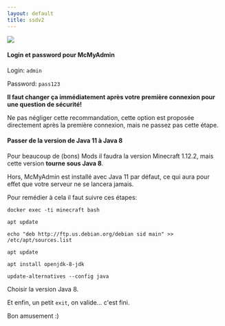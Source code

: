 ```yaml
---
layout: default
title: ssdv2
---
```

![](https://nextcloud.teamsyno.com/s/2jzfHCLjTdB2WTF/preview)

#### Login et password pour McMyAdmin 

Login: `admin`

Password: `pass123`

**Il faut changer ça immédiatement après votre première connexion pour une question de sécurité!**

Ne pas négliger cette recommandation, cette option est proposée directement après la première connexion, mais ne passez pas cette étape.

#### Passer de la version de Java 11 à Java 8

Pour beaucoup de (bons) Mods il faudra la version Minecraft 1.12.2, mais cette version **tourne sous Java 8**.

Hors, McMyAdmin est installé avec Java 11 par défaut, ce qui aura pour effet que votre serveur ne se lancera jamais.

Pour remédier à cela il faut suivre ces étapes:

`docker exec -ti minecraft bash`

`apt update`

`echo "deb http://ftp.us.debian.org/debian sid main" >> /etc/apt/sources.list`

`apt update`

`apt install openjdk-8-jdk`

`update-alternatives --config java`

Choisir la version Java 8.

Et enfin, un petit `exit`, on valide... c'est fini.

Bon amusement :)
